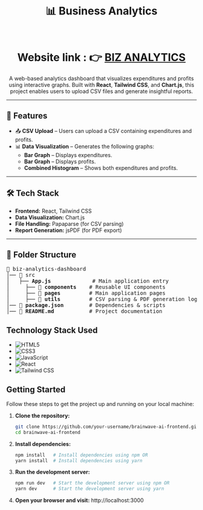 <h1 align="center">📊 Business Analytics</h1>
<br/>
<h1  align="center"> Website link : 👉 <a href="https://biz-analytics.vercel.app"/>BIZ ANALYTICS</a></h1>

<p align="center">
A web-based analytics dashboard that visualizes expenditures and profits using interactive graphs. Built with <b>React</b>, <b>Tailwind CSS</b>, and <b>Chart.js</b>, this project enables users to upload CSV files and generate insightful reports.
</p>

---

## 🚀 Features

- 📤 **CSV Upload** – Users can upload a CSV containing expenditures and profits.
- 📊 **Data Visualization** – Generates the following graphs:
  - **Bar Graph** – Displays expenditures.
  - **Bar Graph** – Displays profits.
  - **Combined Histogram** – Shows both expenditures and profits.
---

## 🛠️ Tech Stack

- **Frontend:** React, Tailwind CSS
- **Data Visualization:** Chart.js
- **File Handling:** Papaparse (for CSV parsing)
- **Report Generation:** jsPDF (for PDF export)
---
<h2>📂 Folder Structure</h2>

<pre>
📂 biz-analytics-dashboard
│── 📂 src
│   ├── <b>App.js</b>             # Main application entry
│     ├── 📂 <b>components</b>    # Reusable UI components
│     ├── 📂 <b>pages</b>         # Main application pages
│     ├── 📂 <b>utils</b>         # CSV parsing & PDF generation logic
│── 📄 <b>package.json</b>        # Dependencies & scripts
│── 📄 <b>README.md</b>           # Project documentation
</pre>


## Technology Stack Used
- ![HTML5](https://img.shields.io/badge/HTML5-E34F26.svg?style=for-the-badge&logo=HTML5&logoColor=white)
- ![CSS3](https://img.shields.io/badge/CSS3-1572B6.svg?style=for-the-badge&logo=CSS3&logoColor=white)
- ![JavaScript](https://img.shields.io/badge/JavaScript-F7DF1E.svg?style=for-the-badge&logo=JavaScript&logoColor=white)
- ![React](https://img.shields.io/badge/React-61DAFB.svg?style=for-the-badge&logo=React&logoColor=white)
- ![Tailwind CSS](https://img.shields.io/badge/Tailwind_CSS-38B2AC.svg?style=for-the-badge&logo=Tailwind+CSS&logoColor=white)


## Getting Started
Follow these steps to get the project up and running on your local machine:

1. **Clone the repository:**
   ```bash
   git clone https://github.com/your-username/brainwave-ai-frontend.git
   cd brainwave-ai-frontend
2. **Install dependencies:**
   ```bash
   npm install   # Install dependencies using npm OR
   yarn install  # Install dependencies using yarn
3. **Run the development server:**
    ```bash
   npm run dev   # Start the development server using npm OR
   yarn dev      # Start the development server using yarn
4. **Open your browser and visit:**
   http://localhost:3000
